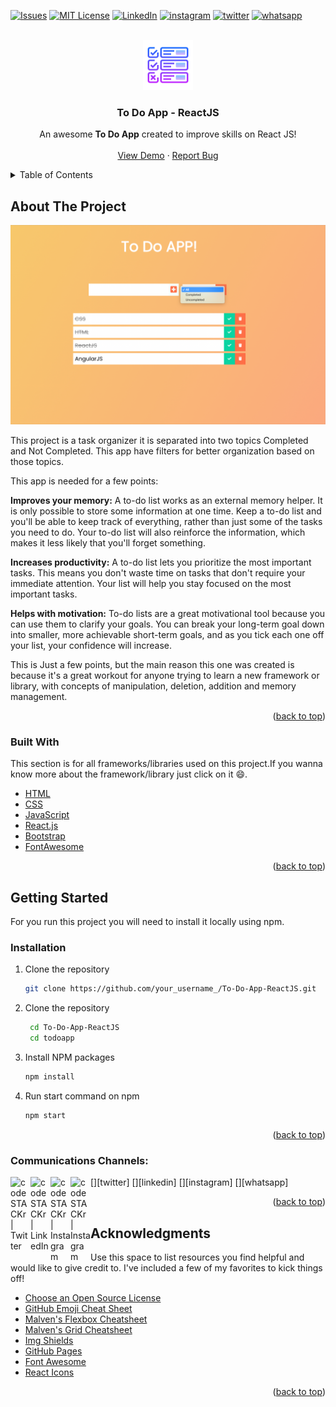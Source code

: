 <div id="top"></div>

[![Issues][issues-shield]][issues-url]
[![MIT License][license-shield]][license-url]
[![LinkedIn][linkedin-shield]][linkedin-url]
[![instagram][instagram-shield]][instagram-url]
[![twitter][twitter-shield]][twitter-url]
[![whatsapp][whatsapp-shield]][whatsapp-url]



<!-- PROJECT LOGO -->
<br />
<div align="center">
  <a href="https://github.com/X-Suco-De-Fruta-X/To-Do-App-ReactJS">
    <img src="images/todoIcon.png" alt="Logo" width="80" height="80">
  </a>

  <h3 align="center">To Do App - ReactJS</h3>

  <p align="center">
    An awesome <strong>To Do App</strong> created to improve skills  on React JS!
    <br />
    <br />
    <a href="https://github.com/othneildrew/Best-README-Template">View Demo</a>
    ·
    <a href="https://github.com/X-Suco-De-Fruta-X/To-Do-App-ReactJS/issues">Report Bug</a>
    
  </p>
</div>



<!-- TABLE OF CONTENTS -->
<details>
  <summary>Table of Contents</summary>
  <ol>
    <li>
      <a href="#about-the-project">About The Project</a>
      <ul>
        <li><a href="#built-with">Built With</a></li>
      </ul>
    </li>
    <li>
      <a href="#getting-started">Getting Started</a>
      <ul>
        <li><a href="#prerequisites">Prerequisites</a></li>
        <li><a href="#installation">Installation</a></li>
      </ul>
    </li>
    <li><a href="#usage">Usage</a></li>
    <li><a href="#roadmap">Roadmap</a></li>
    <li><a href="#contributing">Contributing</a></li>
    <li><a href="#license">License</a></li>
    <li><a href="#contact">Contact</a></li>
    <li><a href="#acknowledgments">Acknowledgments</a></li>
  </ol>
</details>



<!-- ABOUT THE PROJECT -->
## About The Project

[![Product Name Screen Shot][product-screenshot]](https://example.com)

This project is a task organizer it is separated into two topics Completed and Not Completed. This app have filters for better organization based on those topics.

This app is needed for a few points:

<strong>Improves your memory:</strong> A to-do list works as an external memory helper. It is only possible to store some information at one time. Keep a to-do list and you'll be able to keep track of everything, rather than just some of the tasks you need to do. Your to-do list will also reinforce the information, which makes it less likely that you'll forget something.

<strong>Increases productivity:</strong> A to-do list lets you prioritize the most important tasks. This means you don't waste time on tasks that don't require your immediate attention. Your list will help you stay focused on the most important tasks.

<strong>Helps with motivation:</strong> To-do lists are a great motivational tool because you can use them to clarify your goals. You can break your long-term goal down into smaller, more achievable short-term goals, and as you tick each one off your list, your confidence will increase.
 
This is Just a few points, but the main reason this one was created is because it's a great workout for anyone trying to learn a new framework or library, with concepts of manipulation, deletion, addition and memory management.

<p align="right">(<a href="#top">back to top</a>)</p>

### Built With

This section is for all frameworks/libraries used on this project.If you wanna know more about the framework/library just click on it :smile:.

* [HTML](https://developer.mozilla.org/en-US/docs/Web/HTML)
* [CSS](https://developer.mozilla.org/en-US/docs/Web/CSS)
* [JavaScript](https://www.javascript.com)
* [React.js](https://reactjs.org/)
* [Bootstrap](https://getbootstrap.com)
* [FontAwesome](https://fontawesome.com)

<p align="right">(<a href="#top">back to top</a>)</p>



<!-- GETTING STARTED -->
## Getting Started

For you run this project you will need to install it locally using npm.

### Installation

1. Clone the repository
   ```bash
   git clone https://github.com/your_username_/To-Do-App-ReactJS.git
   ```
2. Clone the repository
   ```bash
    cd To-Do-App-ReactJS
    cd todoapp
   ```

3. Install NPM packages
   ```bash
   npm install  
   ```

4. Run start command on npm
   ```bash
   npm start
   ```

<p align="right">(<a href="#top">back to top</a>)</p>

### Communications Channels:

[<img align="left" alt="codeSTACKr | Twitter" width="32px" src="https://cdn.jsdelivr.net/npm/simple-icons@v3/icons/twitter.svg" />][twitter]
[<img align="left" alt="codeSTACKr | LinkedIn" width="32px" src="https://cdn.jsdelivr.net/npm/simple-icons@v3/icons/linkedin.svg" />][linkedin]
[<img align="left" alt="codeSTACKr | Instagram" width="32px" src="https://cdn.jsdelivr.net/npm/simple-icons@v3/icons/instagram.svg" />][instagram]
[<img align="left" alt="codeSTACKr | Instagram" width="32px" src="https://cdn.jsdelivr.net/npm/simple-icons@v3/icons/whatsapp.svg" />][whatsapp]
<br />

<p align="right">(<a href="#top">back to top</a>)</p>

<!-- ACKNOWLEDGMENTS -->
## Acknowledgments

Use this space to list resources you find helpful and would like to give credit to. I've included a few of my favorites to kick things off!

* [Choose an Open Source License](https://choosealicense.com)
* [GitHub Emoji Cheat Sheet](https://www.webpagefx.com/tools/emoji-cheat-sheet)
* [Malven's Flexbox Cheatsheet](https://flexbox.malven.co/)
* [Malven's Grid Cheatsheet](https://grid.malven.co/)
* [Img Shields](https://shields.io)
* [GitHub Pages](https://pages.github.com)
* [Font Awesome](https://fontawesome.com)
* [React Icons](https://react-icons.github.io/react-icons/search)

<p align="right">(<a href="#top">back to top</a>)</p>

<!-- MARKDOWN LINKS & IMAGES -->
<!-- https://www.markdownguide.org/basic-syntax/#reference-style-links -->
[contributors-shield]: https://img.shields.io/github/contributors/othneildrew/Best-README-Template.svg?style=for-the-badge
[contributors-url]: https://github.com/othneildrew/Best-README-Template/graphs/contributors
[forks-shield]: https://img.shields.io/github/forks/othneildrew/Best-README-Template.svg?style=for-the-badge
[forks-url]: https://github.com/othneildrew/Best-README-Template/network/members
[stars-shield]: https://img.shields.io/github/stars/othneildrew/Best-README-Template.svg?style=for-the-badge
[stars-url]: https://github.com/othneildrew/Best-README-Template/stargazers
[issues-shield]: https://img.shields.io/github/issues/othneildrew/Best-README-Template.svg?style=for-the-badge
[issues-url]: https://github.com/othneildrew/Best-README-Template/issues
[license-shield]: https://img.shields.io/github/license/othneildrew/Best-README-Template.svg?style=for-the-badge
[license-url]: https://github.com/othneildrew/Best-README-Template/blob/master/LICENSE.txt
[linkedin-shield]: https://img.shields.io/badge/-LinkedIn-black.svg?style=for-the-badge&logo=linkedin&colorB=555
[instagram-shield]: https://img.shields.io/badge/-instagram-black.svg?style=for-the-badge&logo=instagram&colorB=555
[twitter-shield]: https://img.shields.io/badge/-twitter-black.svg?style=for-the-badge&logo=twitter&colorB=555
[whatsapp-shield]: https://img.shields.io/badge/-whatsapp-black.svg?style=for-the-badge&logo=whatsapp&colorB=555
[linkedin-url]: https://linkedin.com/in/glauco-lustosa
[instagram-url]: https://instagram.com/glauco.lustosa
[twitter-url]: https://twitter.com/GlaucoNao
[whatsapp-url]: https://api.whatsapp.com/send?phone=5511945311198&text=Ol%C3%A1%2C%20vi%20seu%20GitHub%20e%20estou%20interessado%20no%20seu%20trabalho.
[product-screenshot]: images/screenshot.png
